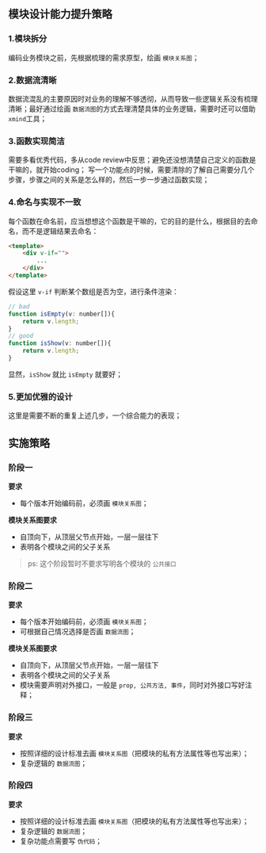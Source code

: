 ## 模块设计能力提升策略

### 1.模块拆分
编码业务模块之前，先根据梳理的需求原型，绘画 `模块关系图`；

### 2.数据流清晰
数据流混乱的主要原因时对业务的理解不够透彻，从而导致一些逻辑关系没有梳理清晰；最好通过绘画 `数据流图`的方式去理清楚具体的业务逻辑，需要时还可以借助 `xmind`工具；

### 3.函数实现简洁
需要多看优秀代码，多从code review中反思；避免还没想清楚自己定义的函数是干嘛的，就开始coding；
写一个功能点的时候，需要清除的了解自己需要分几个步骤，步骤之间的关系是怎么样的，然后一步一步通过函数实现；

### 4.命名与实现不一致
每个函数在命名前，应当想想这个函数是干嘛的，它的目的是什么，根据目的去命名，而不是逻辑结果去命名：
```html
<template>
    <div v-if="">
        ...
    </div>
</template>
```
假设这里 `v-if` 判断某个数组是否为空，进行条件渲染：
```javascript
// bad
function isEmpty(v: number[]){
    return v.length;
}
// good
function isShow(v: number[]){
    return v.length;
}
```
显然，`isShow` 就比 `isEmpty` 就要好；

### 5.更加优雅的设计
这里是需要不断的重复上述几步，一个综合能力的表现；

## 实施策略

### 阶段一
**要求**
- 每个版本开始编码前，必须画 `模块关系图`；

**模块关系图要求**
- 自顶向下，从顶层父节点开始，一层一层往下
- 表明各个模块之间的父子关系

> ps: 这个阶段暂时不要求写明各个模块的 `公共接口`

### 阶段二
**要求**
- 每个版本开始编码前，必须画 `模块关系图`；
- 可根据自己情况选择是否画 `数据流图`；

**模块关系图要求**
- 自顶向下，从顶层父节点开始，一层一层往下
- 表明各个模块之间的父子关系
- 模块需要声明对外接口，一般是 `prop, 公共方法, 事件`，同时对外接口写好注释；


### 阶段三
**要求**
- 按照详细的设计标准去画 `模块关系图`（把模块的私有方法属性等也写出来）；
- 复杂逻辑的 `数据流图`；

### 阶段四
**要求**
- 按照详细的设计标准去画 `模块关系图`（把模块的私有方法属性等也写出来）；
- 复杂逻辑的 `数据流图`；
- 复杂功能点需要写 `伪代码`；